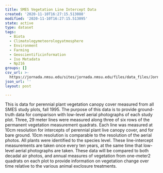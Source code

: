 ```yaml
---
title: SMES Vegetation Line Intercept Data
created: '2020-11-10T16:27:15.513088'
modified: '2020-11-10T16:27:15.513095'
state: active
type: dataset
tags:
  - Biota
  - Climatologymeteorologyatmosphere
  - Environment
  - Farming
  - Geoscientificinformation
  - Iso Metadata
  - Np216
groups: []
csv_url: >-
  https://jornada.nmsu.edu/sites/jornada.nmsu.edu/files/data_files/JornadaStudy_086_smes_plant_cover_line_data.csv
json_url: ''
layout: post

---
```

<p>This is data for perennial plant vegetation canopy cover measured from all SMES study plots, fall 1995. The purpose of this data is to provide ground-truth data for comparison with low-level aerial photographs of each study plot. Three, 29 meter lines were measured along three of six rows of the permanent vegetation measurement quadrats. Each line was measured at 10cm resolution for intercepts of perennial plant live canopy cover, and for bare ground. 10cm resolution is comparable to the resolution of the aerial photos. All plants were identified to the species level. These line-intercept measurements are taken once every ten years, at the same time that low-level aerial photographs are taken. These data will be compared to both decadal air photos, and annual measures of vegetation from one-meter2 quadrats on each plot to provide information on vegetation change over time relative to the various animal exclosure treatments.</p>

